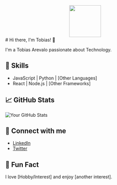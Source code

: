 <div id="header" align="center">
  <img src="https://media2.giphy.com/media/v1.Y2lkPTc5MGI3NjExb20zbGs1eXlicG1wejU5NG43MXJtYXV3Y2NiNjJjMTZhMWp6MnNwayZlcD12MV9pbnRlcm5hbF9naWZfYnlfaWQmY3Q9Zw/iIqmM5tTjmpOB9mpbn/giphy.webp" width="100"/>
</div>
# Hi there, I'm Tobias! 👋

I'm a Tobias Arevalo passionate about Technology.

## 🚀 Skills
- JavaScript | Python | [Other Languages]
- React | Node.js | [Other Frameworks]

## 📈 GitHub Stats
![Your GitHub Stats](https://github-readme-stats.vercel.app/api?username=tobiasGuta&show_icons=true)

## 🔗 Connect with me
- [LinkedIn](your-linkedin-url)
- [Twitter](your-twitter-url)

## 🎨 Fun Fact
I love [Hobby/Interest] and enjoy [another interest].
